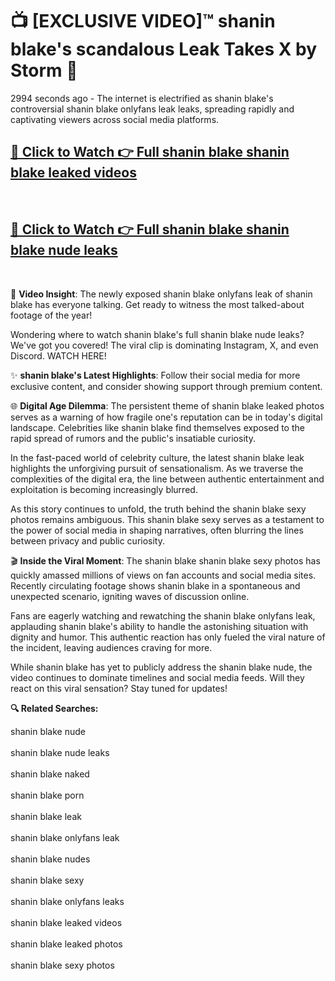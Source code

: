 # 📺 [EXCLUSIVE VIDEO]™ shanin blake's scandalous Leak Takes X by Storm 🚀

2994 seconds ago - The internet is electrified as shanin blake's controversial shanin blake onlyfans leak leaks, spreading rapidly and captivating viewers across social media platforms.

<h2><a href="https://github-6l9.pages.dev/link1">🔗 Click to Watch 👉 Full shanin blake shanin blake leaked videos</a></h2><br>
<h2><a href="https://github-6l9.pages.dev/link2">🔗 Click to Watch 👉 Full shanin blake shanin blake nude leaks</a></h2><br>

🎥 **Video Insight**: The newly exposed shanin blake onlyfans leak of shanin blake has everyone talking. Get ready to witness the most talked-about footage of the year!

Wondering where to watch shanin blake's full shanin blake nude leaks? We've got you covered! The viral clip is dominating Instagram, X, and even Discord. WATCH HERE!

✨ **shanin blake's Latest Highlights**: Follow their social media for more exclusive content, and consider showing support through premium content.

🌐 **Digital Age Dilemma**: The persistent theme of shanin blake leaked photos serves as a warning of how fragile one's reputation can be in today's digital landscape. Celebrities like shanin blake find themselves exposed to the rapid spread of rumors and the public's insatiable curiosity.

In the fast-paced world of celebrity culture, the latest shanin blake leak highlights the unforgiving pursuit of sensationalism. As we traverse the complexities of the digital era, the line between authentic entertainment and exploitation is becoming increasingly blurred.

As this story continues to unfold, the truth behind the shanin blake sexy photos remains ambiguous. This shanin blake sexy serves as a testament to the power of social media in shaping narratives, often blurring the lines between privacy and public curiosity.

🎬 **Inside the Viral Moment**: The shanin blake shanin blake sexy photos has quickly amassed millions of views on fan accounts and social media sites. Recently circulating footage shows shanin blake in a spontaneous and unexpected scenario, igniting waves of discussion online.

Fans are eagerly watching and rewatching the shanin blake onlyfans leak, applauding shanin blake's ability to handle the astonishing situation with dignity and humor. This authentic reaction has only fueled the viral nature of the incident, leaving audiences craving for more.

While shanin blake has yet to publicly address the shanin blake nude, the video continues to dominate timelines and social media feeds. Will they react on this viral sensation? Stay tuned for updates!

<strong>🔍 Related Searches:</strong>

shanin blake nude
<br><br>
shanin blake nude leaks
<br><br>
shanin blake naked
<br><br>
shanin blake porn
<br><br>
shanin blake leak
<br><br>
shanin blake onlyfans leak
<br><br>
shanin blake nudes
<br><br>
shanin blake sexy
<br><br>
shanin blake onlyfans leaks
<br><br>
shanin blake leaked videos
<br><br>
shanin blake leaked photos
<br><br>
shanin blake sexy photos
<br><br>

